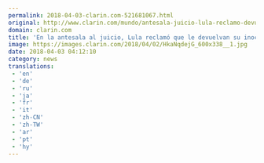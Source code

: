 ```yaml
---
permalink: 2018-04-03-clarin.com-521681067.html
original: http://www.clarin.com/mundo/antesala-juicio-lula-reclamo-devuelvan-inocencia_0_HJGQI_gjf.html
domain: clarin.com
title: 'En la antesala al juicio, Lula reclamó que le devuelvan su inocencia'
image: https://images.clarin.com/2018/04/02/HkaNqdejG_600x338__1.jpg
date: 2018-04-03 04:12:10
category: news
translations: 
 - 'en'
 - 'de'
 - 'ru'
 - 'ja'
 - 'fr'
 - 'it'
 - 'zh-CN'
 - 'zh-TW'
 - 'ar'
 - 'pt'
 - 'hy'
---
```


